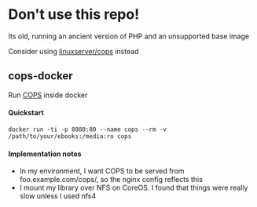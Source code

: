 # Don't use this repo!
Its old, running an ancient version of PHP and an unsupported base image

Consider using [linuxserver/cops](https://hub.docker.com/r/linuxserver/cops/) instead

## cops-docker

Run [COPS](https://github.com/seblucas/cops) inside docker

#### Quickstart

```
docker run -ti -p 8080:80 --name cops --rm -v /path/to/your/ebooks:/media:ro cops
```

#### Implementation notes

 * In my environment, I want COPS to be served from foo.example.com/cops/, so the nginx config reflects this
 * I mount my library over NFS on CoreOS. I found that things were really slow unless I used nfs4
